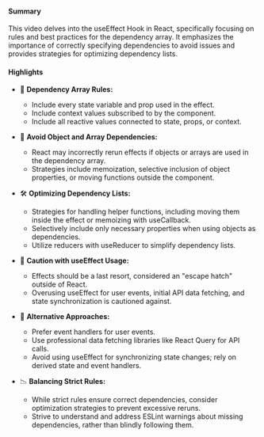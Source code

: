 #### Summary

This video delves into the useEffect Hook in React, specifically focusing on rules and best practices for the dependency array. It emphasizes the importance of correctly specifying dependencies to avoid issues and provides strategies for optimizing dependency lists.

#### Highlights

- 🧐 **Dependency Array Rules:**

  - Include every state variable and prop used in the effect.
  - Include context values subscribed to by the component.
  - Include all reactive values connected to state, props, or context.

- 🚫 **Avoid Object and Array Dependencies:**

  - React may incorrectly rerun effects if objects or arrays are used in the dependency array.
  - Strategies include memoization, selective inclusion of object properties, or moving functions outside the component.

- 🛠️ **Optimizing Dependency Lists:**

  - Strategies for handling helper functions, including moving them inside the effect or memoizing with useCallback.
  - Selectively include only necessary properties when using objects as dependencies.
  - Utilize reducers with useReducer to simplify dependency lists.

- 🚨 **Caution with useEffect Usage:**

  - Effects should be a last resort, considered an "escape hatch" outside of React.
  - Overusing useEffect for user events, initial API data fetching, and state synchronization is cautioned against.

- 🔄 **Alternative Approaches:**

  - Prefer event handlers for user events.
  - Use professional data fetching libraries like React Query for API calls.
  - Avoid using useEffect for synchronizing state changes; rely on derived state and event handlers.

- 📉 **Balancing Strict Rules:**
  - While strict rules ensure correct dependencies, consider optimization strategies to prevent excessive reruns.
  - Strive to understand and address ESLint warnings about missing dependencies, rather than blindly following them.
